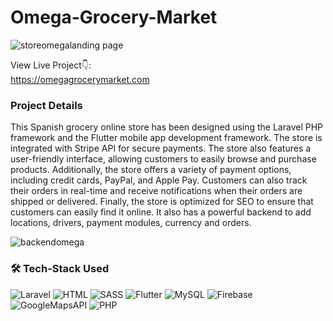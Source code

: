 # Omega-Grocery-Market
![storeomegalanding page](https://user-images.githubusercontent.com/114783191/213335613-2eeac357-efaf-4a8a-b1f2-e58d37b45994.JPG)

View Live Project👇: <br />
<a href="https://omegagrocerymarket.com/" target="_blank">https://omegagrocerymarket.com</a> <br />

<p><h3>Project Details</h3>
This Spanish grocery online store has been designed using the Laravel PHP framework and the Flutter mobile app development framework. The store is integrated with Stripe API for secure payments. The store also features a user-friendly interface, allowing customers to easily browse and purchase products. Additionally, the store offers a variety of payment options, including credit cards, PayPal, and Apple Pay. Customers can also track their orders in real-time and receive notifications when their orders are shipped or delivered. Finally, the store is optimized for SEO to ensure that customers can easily find it online. It also has a powerful backend to add locations, drivers, payment modules, currency and orders.</p>

![backendomega](https://user-images.githubusercontent.com/114783191/212226966-6c89b043-cd7e-401f-b9f2-03bdc5865a83.JPG)

### 🛠️ Tech-Stack Used
![Laravel](https://img.shields.io/badge/-Laravel-black?style=round-square&logo=laravel)
![HTML](https://img.shields.io/badge/-HTML5-black?style=round-square&logo=html5)
![SASS](https://img.shields.io/badge/-SASS-black?style=round-square&logo=sass)
![Flutter](https://img.shields.io/badge/-Flutter-black?style=round-square&logo=flutter)
![MySQL](https://img.shields.io/badge/-MySQL-black?style=round-square&logo=mysql&logoColor=white)
![Firebase](https://img.shields.io/badge/-Firebase-black?style=round-square&logo=firebase)
![GoogleMapsAPI](https://img.shields.io/badge/-GoogleMapsAPI-black?style=round-square&logo=googlemaps)
![PHP](https://img.shields.io/badge/-PHP-black?style=round-square&logo=php)
